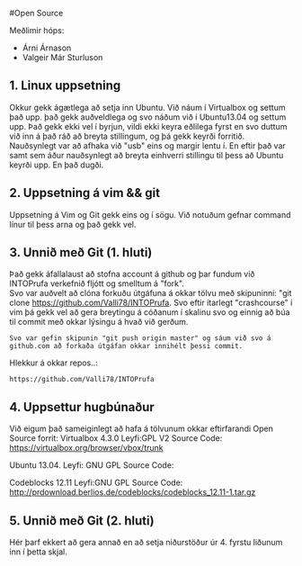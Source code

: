 #Open Source

Meðlimir hóps:
+ Árni Árnason
+ Valgeir Már Sturluson

## 1. Linux uppsetning
Okkur gekk ágætlega að setja inn Ubuntu.  Við náum í Virtualbox og settum það
upp. það gekk auðveldlega og svo náðum við í Ubuntu13.04 og settum upp.
Það gekk ekki vel í byrjun, vildi ekki keyra eðlilega fyrst en svo duttum við inn á það ráð að breyta stillingum, og þá gekk keyrði forritið.  Nauðsynlegt var að afhaka við "usb" eins og margir lentu í.  En eftir það var samt sem áður nauðsynlegt að breyta einhverri stillingu til þess að Ubuntu keyrði upp. En það dugði.
## 2. Uppsetning á vim && git
Uppsetning á Vim og Git gekk eins og í sögu. Við notuðum gefnar command línur til þess arna og það gekk vel.

## 3. Unnið með Git (1. hluti)
Það gekk áfallalaust að stofna account á github og þar fundum við INTOPrufa verkefnið fljótt og smelltum á "fork".  
Svo var auðvelt að clóna forkuðu útgáfuna á okkar tölvu með skipuninni: "git clone https://github.com/Valli78/INTOPrufa.
Svo eftir ítarlegt "crashcourse" í vim þá gekk vel að gera breytingu á cóðanum í skalinu svo og einnig að búa til commit með okkar lýsingu á hvað við gerðum.  

	Svo var gefin skipunin "git push origin master" og sáum við svo á github.com að forkaða útgáfan okkar innihélt þessi commit.

Hlekkur á okkar repos..:

	https://github.com/Valli78/INTOPrufa

## 4. Uppsettur hugbúnaður
Við eigum það sameiginlegt að hafa á tölvunum okkar eftirfarandi 
Open Source forrit:
Virtualbox 4.3.0 
Leyfi:GPL V2
Source Code: https://virtualbox.org/browser/vbox/trunk

Ubuntu 13.04.
Leyfi: GNU GPL
Source Code:

Codeblocks 12.11
Leyfi:GNU GPL
Source Code: http://prdownload.berlios.de/codeblocks/codeblocks_12.11-1.tar.gz
## 5. Unnið með Git (2. hluti)

Hér þarf ekkert að gera annað en að setja niðurstöður úr 4. fyrstu liðunum inn í þetta skjal.
